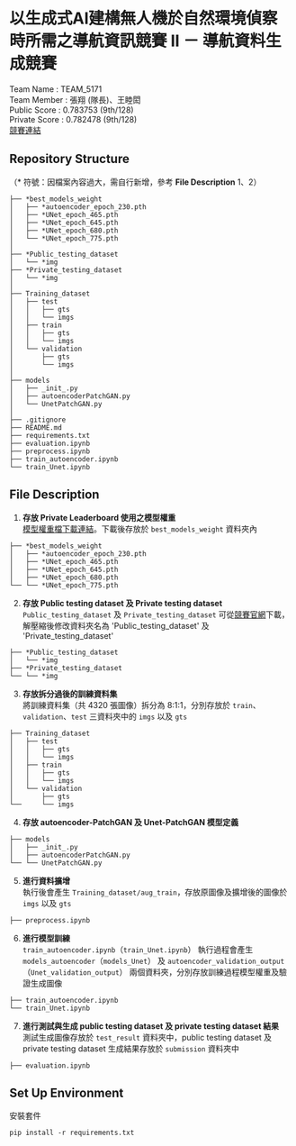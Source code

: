 # 以生成式AI建構無人機於自然環境偵察時所需之導航資訊競賽 II － 導航資料生成競賽
Team Name : TEAM_5171  
Team Member : 張翔 (隊長)、王睦閎  
Public Score : 	0.783753 (9th/128)  
Private Score : 0.782478 (9th/128)  
[競賽連結](https://tbrain.trendmicro.com.tw/Competitions/Details/35)  
## Repository Structure
（* 符號：因檔案內容過大，需自行新增，參考 **File Description** 1、2）
```
├── *best_models_weight
│   ├── *autoencoder_epoch_230.pth
│   ├── *UNet_epoch_465.pth
│   ├── *UNet_epoch_645.pth
│   ├── *UNet_epoch_680.pth
│   └── *UNet_epoch_775.pth
│
├── *Public_testing_dataset
│   └── *img
├── *Private_testing_dataset
│   └── *img
│
├── Training_dataset
│   ├── test
│   │   ├── gts
│   │   └── imgs
│   ├── train
│   │   ├── gts
│   │   └── imgs
│   └── validation
│       ├── gts
│       └── imgs
│
├── models
│   ├── _init_.py
│   ├── autoencoderPatchGAN.py
│   └── UnetPatchGAN.py
│
├── .gitignore
├── README.md
├── requirements.txt
├── evaluation.ipynb
├── preprocess.ipynb
├── train_autoencoder.ipynb
└── train_Unet.ipynb
```

## File Description
1. **存放 Private Leaderboard 使用之模型權重**  
   [模型權重檔下載連結](https://drive.google.com/drive/folders/1vI8NS6J3swXml3Ksrf4vWbSQ3AYMQoJ9?usp=sharing)。下載後存放於 ```best_models_weight``` 資料夾內
```
├── *best_models_weight
│   ├── *autoencoder_epoch_230.pth
│   ├── *UNet_epoch_465.pth
│   ├── *UNet_epoch_645.pth
│   ├── *UNet_epoch_680.pth
└── └── *UNet_epoch_775.pth
```
2. **存放 Public testing dataset 及 Private testing dataset**  
   ```Public_testing_dataset``` 及 ```Private_testing_dataset``` 可從[競賽官網](https://tbrain.trendmicro.com.tw/Competitions/Details/35)下載，解壓縮後修改資料夾名為 'Public_testing_dataset' 及 'Private_testing_dataset'
```
├── *Public_testing_dataset
│   └── *img
├── *Private_testing_dataset
└── └── *img
```
3. **存放拆分過後的訓練資料集**  
   將訓練資料集（共 4320 張圖像）拆分為 8:1:1，分別存放於 ```train```、```validation```、```test``` 三資料夾中的 ```imgs``` 以及 ```gts```
```
├── Training_dataset
│   ├── test
│   │   ├── gts
│   │   └── imgs
│   ├── train
│   │   ├── gts
│   │   └── imgs
│   └── validation
│       ├── gts
└──     └── imgs
```
4. **存放 autoencoder-PatchGAN 及 Unet-PatchGAN 模型定義**
```
├── models
│   ├── _init_.py
│   ├── autoencoderPatchGAN.py
└── └── UnetPatchGAN.py
```
5. **進行資料擴增**  
   執行後會產生 ```Training_dataset/aug_train```，存放原圖像及擴增後的圖像於 ```imgs``` 以及 ```gts```
```
├── preprocess.ipynb
```
6. **進行模型訓練**  
   ```train_autoencoder.ipynb```（```train_Unet.ipynb```） 執行過程會產生 ```models_autoencoder```（```models_Unet```） 及 ```autoencoder_validation_output```（```Unet_validation_output```） 兩個資料夾，分別存放訓練過程模型權重及驗證生成圖像
```
├── train_autoencoder.ipynb
└── train_Unet.ipynb
```
7. **進行測試與生成 public testing dataset 及 private testing dataset 結果**  
   測試生成圖像存放於 ```test_result``` 資料夾中，public testing dataset 及 private testing dataset 生成結果存放於 ```submission``` 資料夾中
```
├── evaluation.ipynb
```

## Set Up Environment
安裝套件
```
pip install -r requirements.txt
```
